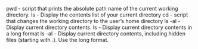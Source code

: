 pwd - script that prints the absolute path name of the current working directory.
ls - Display the contents list of your current directory
cd - script that changes the working directory to the user’s home directory
ls -al - Display current directory contents.
ls - Display current directory contents in a long format
ls -al - Display current directory contents, including hidden files (starting with .). Use the long format.
